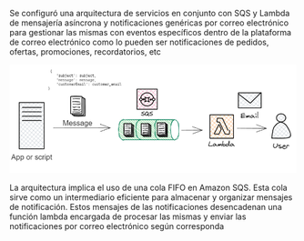 Se configuró una arquitectura de servicios en conjunto con SQS y Lambda de mensajería asíncrona y notificaciones genéricas por correo electrónico para gestionar las mismas con eventos específicos dentro de la plataforma de correo electrónico como lo pueden ser notificaciones de pedidos, ofertas, promociones, recordatorios, etc

![diagram](./diagram.png)

La arquitectura implica el uso de una cola FIFO en Amazon SQS. Esta cola sirve como un intermediario eficiente para almacenar y organizar mensajes de notificación. Estos mensajes de las notificaciones desencadenan una función lambda encargada de  procesar las mismas y enviar las notificaciones por correo electrónico según corresponda